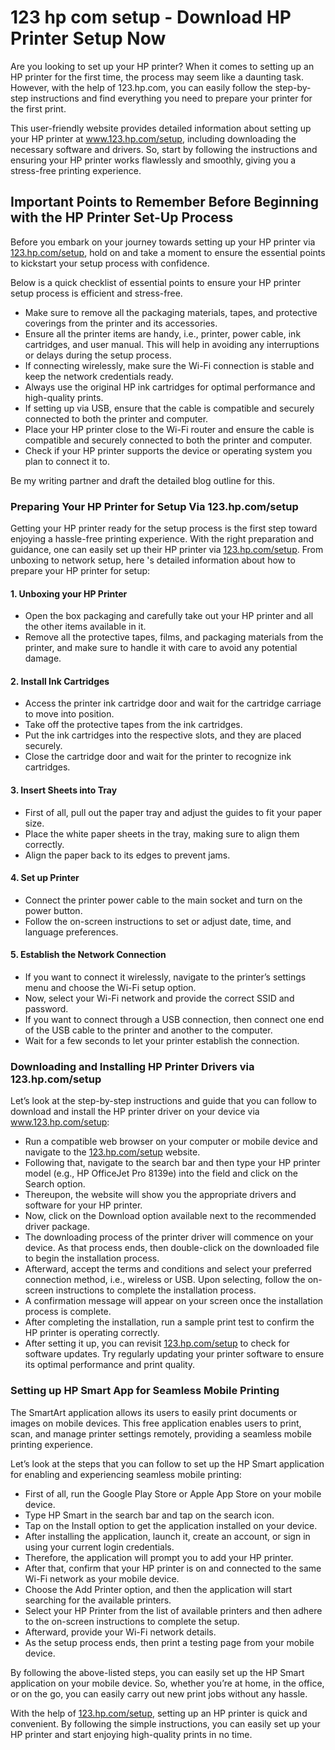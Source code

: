 # 123 hp com setup - Download HP Printer Setup Now
Are you looking to set up your HP printer? When it comes to setting up an HP printer for the first time, the process may seem like a daunting task. However, with the help of 123.hp.com, you can easily follow the step-by-step instructions and find everything you need to prepare your printer for the first print.

This user-friendly website provides detailed information about setting up your HP printer at <a href="https://123hpcomset-up.github.io/"><u>www.123.hp.com/setup</u></a>, including downloading the necessary software and drivers. So, start by following the instructions and ensuring your HP printer works flawlessly and smoothly, giving you a stress-free printing experience.

## Important Points to Remember Before Beginning with the HP Printer Set-Up Process
Before you embark on your journey towards setting up your HP printer via <a href="https://123hpcomset-up.github.io/"><u>123.hp.com/setup</u></a>, hold on and take a moment to ensure the essential points to kickstart your setup process with confidence.

Below is a quick checklist of essential points to ensure your HP printer setup process is efficient and stress-free.

<ul><li>Make sure to remove all the packaging materials, tapes, and protective coverings from the printer and its accessories.</li>
<li>Ensure all the printer items are handy, i.e., printer, power cable, ink cartridges, and user manual. This will help in avoiding any interruptions or delays during the setup process.</li>
<li>If connecting wirelessly, make sure the Wi-Fi connection is stable and keep the network credentials ready.</li>
<li>Always use the original HP ink cartridges for optimal performance and high-quality prints.</li>
<li>If setting up via USB, ensure that the cable is compatible and securely connected to both the printer and computer.</li>
<li>Place your HP printer close to the Wi-Fi router and ensure the cable is compatible and securely connected to both the printer and computer.</li>
<li>Check if your HP printer supports the device or operating system you plan to connect it to.</li></ul>

Be my writing partner and draft the detailed blog outline for this. 

### Preparing Your HP Printer for Setup Via 123.hp.com/setup

Getting your HP printer ready for the setup process is the first step toward enjoying a hassle-free printing experience. With the right preparation and guidance, one can easily set up their HP printer via <a href="https://123hpcomset-up.github.io/"><u>123.hp.com/setup</u></a>. From unboxing to network setup, here 's detailed information about how to prepare your HP printer for setup:

#### 1. Unboxing your HP Printer
<ul><li>Open the box packaging and carefully take out your HP printer and all the other items available in it.</li>
<li>Remove all the protective tapes, films, and packaging materials from the printer, and make sure to handle it with care to avoid any potential damage.</li></ul>

#### 2. Install Ink Cartridges
<ul><li>Access the printer ink cartridge door and wait for the cartridge carriage to move into position.</li>
<li>Take off the protective tapes from the ink cartridges.</li>
<li>Put the ink cartridges into the respective slots, and they are placed securely.</li>
<li>Close the cartridge door and wait for the printer to recognize ink cartridges.</li></ul>

#### 3. Insert Sheets into Tray
<ul><li>First of all, pull out the paper tray and adjust the guides to fit your paper size.</li>
<li>Place the white paper sheets in the tray, making sure to align them correctly.</li>
<li>Align the paper back to its edges to prevent jams.</li></ul>

#### 4. Set up Printer
<ul><li>Connect the printer power cable to the main socket and turn on the power button.</li>
<li>Follow the on-screen instructions to set or adjust date, time, and language preferences.</li></ul>

#### 5. Establish the Network Connection
<ul><li>If you want to connect it wirelessly, navigate to the printer’s settings menu and choose the Wi-Fi setup option.</li>
<li>Now, select your Wi-Fi network and provide the correct SSID and password.</li>
<li>If you want to connect through a USB connection, then connect one end of the USB cable to the printer and another to the computer.</li>
<li>Wait for a few seconds to let your printer establish the connection.</li></ul>

### Downloading and Installing HP Printer Drivers via 123.hp.com/setup

Let’s look at the step-by-step instructions and guide that you can follow to download and install the HP printer driver on your device via <a href="https://123hpcomset-up.github.io/"><u>www.123.hp.com/setup</u></a>:

<ul><li>Run a compatible web browser on your computer or mobile device and navigate to the <a href="https://123hpcomset-up.github.io/"><u>123.hp.com/setup</u></a> website.</li>
<li>Following that, navigate to the search bar and then type your HP printer model (e.g., HP OfficeJet Pro 8139e) into the field and click on the Search option.</li>
<li>Thereupon, the website will show you the appropriate drivers and software for your HP printer.</li>
<li>Now, click on the Download option available next to the recommended driver package.</li>
<li>The downloading process of the printer driver will commence on your device. As that process ends, then double-click on the downloaded file to begin the installation process.</li>
<li>Afterward, accept the terms and conditions and select your preferred connection method, i.e., wireless or USB. Upon selecting, follow the on-screen instructions to complete the installation process.</li>
<li>A confirmation message will appear on your screen once the installation process is complete.</li>
<li>After completing the installation, run a sample print test to confirm the HP printer is operating correctly.</li>
<li>After setting it up, you can revisit <a href="https://123hpcomset-up.github.io/"><u>123.hp.com/setup</u></a> to check for software updates. Try regularly updating your printer software to ensure its optimal performance and print quality.</li></ul>

### Setting up HP Smart App for Seamless Mobile Printing
The SmartArt application allows its users to easily print documents or images on mobile devices. This free application enables users to print, scan, and manage printer settings remotely, providing a seamless mobile printing experience.

Let’s look at the steps that you can follow to set up the HP Smart application for enabling and experiencing seamless mobile printing:

<ul><li>First of all, run the Google Play Store or Apple App Store on your mobile device.</li>
<li>Type HP Smart in the search bar and tap on the search icon.</li>
<li>Tap on the Install option to get the application installed on your device.</li>
<li>After installing the application, launch it, create an account, or sign in using your current login credentials.</li>
<li>Therefore, the application will prompt you to add your HP printer.</li>
<li>After that, confirm that your HP printer is on and connected to the same Wi-Fi network as your mobile device.</li>
<li>Choose the Add Printer option, and then the application will start searching for the available printers.</li>
<li>Select your HP Printer from the list of available printers and then adhere to the on-screen instructions to complete the setup.</li>
<li>Afterward, provide your Wi-Fi network details.</li>
<li>As the setup process ends, then print a testing page from your mobile device.</li></ul>

By following the above-listed steps, you can easily set up the HP Smart application on your mobile device. So, whether you’re at home, in the office, or on the go, you can easily carry out new print jobs without any hassle.

With the help of <a href="https://123hpcomset-up.github.io/"><u>123.hp.com/setup</u></a>, setting up an HP printer is quick and convenient. By following the simple instructions, you can easily set up your HP printer and start enjoying high-quality prints in no time.
